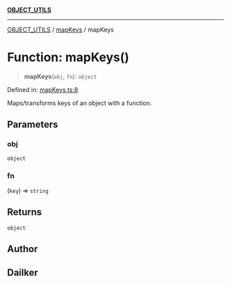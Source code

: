 [**OBJECT_UTILS**](../../README.md)

***

[OBJECT_UTILS](../../README.md) / [mapKeys](../README.md) / mapKeys

# Function: mapKeys()

> **mapKeys**(`obj`, `fn`): `object`

Defined in: [mapKeys.ts:8](https://github.com/dailker/everyutil/blob/d12555c550c1d59295f536d15822ff0e97aceecb/src/object/mapKeys.ts#L8)

Maps/transforms keys of an object with a function.

## Parameters

### obj

`object`

### fn

(`key`) => `string`

## Returns

`object`

## Author

## Dailker
